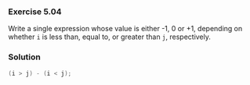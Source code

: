 ### Exercise 5.04
Write a single expression whose value is either -1, 0 or +1, depending on
whether `i` is less than, equal to, or greater than `j`, respectively.

### Solution
```c
(i > j) - (i < j);
```
